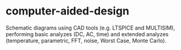 # computer-aided-design
Schematic diagrams using CAD tools (e.g. LTSPICE and MULTISIM), performing basic analyzes (DC, AC, time) and extended analyzes (temperature, parametric, FFT, noise, Worst Case, Monte Carlo). 

